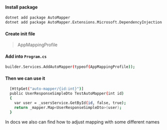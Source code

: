 #### Install package

```bash
dotnet add package AutoMapper
dotnet add package AutoMapper.Extensions.Microsoft.DependencyInjection
```

#### Create init file

> AppMappingProfile

#### Add into `Program.cs`

```bash
builder.Services.AddAutoMapper(typeof(AppMappingProfile));
```

#### Then we can use it

```bash
  [HttpGet("auto-mapper/{id:int}")]
  public UserResponseSimpleDto TestAutoMapper(int id)
  {
    var user = _usersService.GetById(id, false, true);
    return _mapper.Map<UserResponseSimpleDto>(user);
  }
```

In docs we also can find how to adjust mapping with some
different names